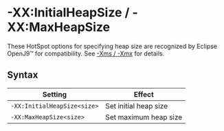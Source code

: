 ﻿<!--
* Copyright (c) 2017, 2022 IBM Corp. and others
*
* This program and the accompanying materials are made
* available under the terms of the Eclipse Public License 2.0
* which accompanies this distribution and is available at
* https://www.eclipse.org/legal/epl-2.0/ or the Apache
* License, Version 2.0 which accompanies this distribution and
* is available at https://www.apache.org/licenses/LICENSE-2.0.
*
* This Source Code may also be made available under the
* following Secondary Licenses when the conditions for such
* availability set forth in the Eclipse Public License, v. 2.0
* are satisfied: GNU General Public License, version 2 with
* the GNU Classpath Exception [1] and GNU General Public
* License, version 2 with the OpenJDK Assembly Exception [2].
*
* [1] https://www.gnu.org/software/classpath/license.html
* [2] http://openjdk.java.net/legal/assembly-exception.html
*
* SPDX-License-Identifier: EPL-2.0 OR Apache-2.0 OR GPL-2.0 WITH
* Classpath-exception-2.0 OR LicenseRef-GPL-2.0 WITH Assembly-exception
-->

# -XX:InitialHeapSize / -XX:MaxHeapSize

These HotSpot options for specifying heap size are recognized by Eclipse OpenJ9&trade; for compatibility. See [-Xms / -Xmx](xms.md) for details.

## Syntax

| Setting                     | Effect                  |
|-----------------------------|-------------------------|
| `-XX:InitialHeapSize<size>` | Set initial heap size   |
| `-XX:MaxHeapSize<size>`     | Set maximum heap size   |

<!-- ==== END OF TOPIC ==== xxinitialheapsize.md ==== -->